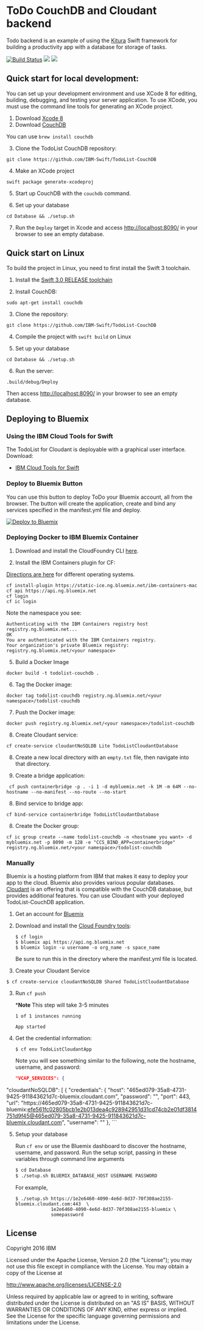 # ToDo CouchDB and Cloudant backend

Todo backend is an example of using the [Kitura](https://github.com/IBM-Swift/Kitura) Swift framework for building a productivity app with a database for storage of tasks.

[![Build Status](https://travis-ci.org/IBM-Swift/TodoList-CouchDB.svg?branch=master)](https://travis-ci.org/IBM-Swift/TodoList-CouchDB)
![](https://img.shields.io/badge/Swift-3.0%20RELEASE-orange.svg?style=flat)
![](https://img.shields.io/badge/platform-Linux,%20macOS-blue.svg?style=flat)

## Quick start for local development:

You can set up your development environment and use XCode 8 for editing, building, debugging, and testing your server application. To use XCode, you must use the command line tools for generating an XCode project.

1. Download [Xcode 8](https://swift.org/download/)
2. Download [CouchDB](http://couchdb.apache.org/)
 
 You can use `brew install couchdb` 

3. Clone the TodoList CouchDB repository:

  `git clone https://github.com/IBM-Swift/TodoList-CouchDB`
  
4. Make an XCode project

  `swift package generate-xcodeproj`
  
5. Start up CouchDB with the `couchdb` command.
  
6. Set up your database

  `cd Database && ./setup.sh`
  
7. Run the `Deploy` target in Xcode and access [http://localhost:8090/](http://localhost:8090/) in your browser to see an empty database.
  
## Quick start on Linux

To build the project in Linux, you need to first install the Swift 3 toolchain.

1. Install the [Swift 3.0 RELEASE toolchain](http://www.swift.org)

2. Install CouchDB:

  `sudo apt-get install couchdb`
  
3. Clone the repository:

  `git clone https://github.com/IBM-Swift/TodoList-CouchDB`
  
4. Compile the project with `swift build` on Linux
 
5. Set up your database

  `cd Database && ./setup.sh`

6. Run the server:

 `.build/debug/Deploy`
 
 Then access [http://localhost:8090/](http://localhost:8090/) in your browser to see an empty database.

## Deploying to Bluemix

### Using the IBM Cloud Tools for Swift

The TodoList for Cloudant is deployable with a graphical user interface. Download:

- [IBM Cloud Tools for Swift](http://cloudtools.bluemix.net/)

### Deploy to Bluemix Button

You can use this button to deploy ToDo your Bluemix account, all from the browser. The button will create the application, create and bind any services specified in the manifest.yml file and deploy.

[![Deploy to Bluemix](https://bluemix.net/deploy/button.png)](https://bluemix.net/deploy?repository=https://github.com/IBM-Swift/TodoList-CouchDB)

### Deploying Docker to IBM Bluemix Container

1. Download and install the CloudFoundry CLI [here](https://github.com/cloudfoundry/cli/releases).

2. Install the IBM Containers plugin for CF:

  [Directions are here](https://console.ng.bluemix.net/docs/containers/container_cli_cfic_install.html) for different operating systems.
  

  ```
  cf install-plugin https://static-ice.ng.bluemix.net/ibm-containers-mac
  cf api https://api.ng.bluemix.net
  cf login 
  cf ic login
  ```
  
  Note the namespace you see:
  
  ```
  Authenticating with the IBM Containers registry host registry.ng.bluemix.net...
  OK
  You are authenticated with the IBM Containers registry.
  Your organization's private Bluemix registry: registry.ng.bluemix.net/<your namespace>
  ```

5. Build a Docker Image
  
  ```
  docker build -t todolist-couchdb . 
  ```
  
6. Tag the Docker image:

  ```
  docker tag todolist-couchdb registry.ng.bluemix.net/<your namespace>/todolist-couchdb
  ```
  
7. Push the Docker image: 

  ```
  docker push registry.ng.bluemix.net/<your namespace>/todolist-couchdb
  ```
  
8. Create Cloudant service:

  ```
  cf create-service cloudantNoSQLDB Lite TodoListCloudantDatabase
  ```
  
8. Create a new local directory with an `empty.txt` file, then navigate into that directory.
  
8. Create a bridge application:

  ```
   cf push containerbridge -p . -i 1 -d mybluemix.net -k 1M -m 64M --no-hostname --no-manifest --no-route --no-start
  ```
  
8. Bind service to bridge app:

  ```
  cf bind-service containerbridge TodoListCloudantDatabase
  ```
  
8. Create the Docker group:

  ```
  cf ic group create --name todolist-couchdb -n <hostname you want> -d mybluemix.net -p 8090 -m 128 -e "CCS_BIND_APP=containerbridge" registry.ng.bluemix.net/<your namespace>/todolist-couchdb
  ```

### Manually

Bluemix is a hosting platform from IBM that makes it easy to deploy your app to the cloud. Bluemix also provides various popular databases. [Cloudant](https://cloudant.com/) is an offering that is compatible with the CouchDB database, but provides additional features. You can use Cloudant with your deployed TodoList-CouchDB application.

1. Get an account for [Bluemix](https://new-console.ng.bluemix.net/?direct=classic)

2. Download and install the [Cloud Foundry tools](https://new-console.ng.bluemix.net/docs/starters/install_cli.html):

    ```
    $ cf login
    $ bluemix api https://api.ng.bluemix.net
    $ bluemix login -u username -o org_name -s space_name
    ```

    Be sure to run this in the directory where the manifest.yml file is located.

2. Create your Cloudant Service

  ```
  $ cf create-service cloudantNoSQLDB Shared TodoListCloudantDatabase
  ```

3. Run `cf push`   

    ***Note** This step will take 3-5 minutes

    ```
    1 of 1 instances running 

    App started
    ```

4. Get the credential information:

   ```
   $ cf env TodoListCloudantApp
   ```
   
   Note you will see something similar to the following, note the hostname, username, and password:
   
   ```json
   "VCAP_SERVICES": {
  "cloudantNoSQLDB": [
   {
    "credentials": {
     "host": "465ed079-35a8-4731-9425-911843621d7c-bluemix.cloudant.com",
     "password": "<password is here>",
     "port": 443,
     "url": "https://465ed079-35a8-4731-9425-911843621d7c-bluemix:efe561fc02805bcb1e2b013dea4c928942951d31cd74cb2e01df3814751d9f45@465ed079-35a8-4731-9425-911843621d7c-bluemix.cloudant.com",
     "username": "<username is here>"
    },
    ```

5. Setup your database

    Run `cf env` or use the Bluemix dashboard to discover the hostname, username, and password. Run the setup script, passing
    in these variables through command line arguments

    ```bash
    $ cd Database
    $ ./setup.sh BLUEMIX_DATABASE_HOST USERNAME PASSWORD
    ```

    For example,
    ```
    $ ./setup.sh https://1e2e6460-4090-4e6d-8d37-70f308ae2155-bluemix.cloudant.com:443  \
                 1e2e6460-4090-4e6d-8d37-70f308ae2155-bluemix \
                 somepassword
    ```
  
## License

Copyright 2016 IBM

Licensed under the Apache License, Version 2.0 (the "License"); you may not use this file except in compliance with the License. You may obtain a copy of the License at

http://www.apache.org/licenses/LICENSE-2.0

Unless required by applicable law or agreed to in writing, software distributed under the License is distributed on an "AS IS" BASIS, WITHOUT WARRANTIES OR CONDITIONS OF ANY KIND, either express or implied. See the License for the specific language governing permissions and limitations under the License.
